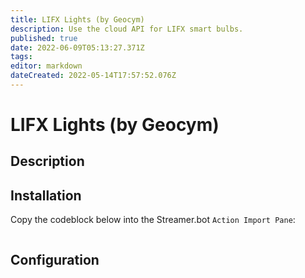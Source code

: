 ```yaml
---
title: LIFX Lights (by Geocym)
description: Use the cloud API for LIFX smart bulbs.
published: true
date: 2022-06-09T05:13:27.371Z
tags: 
editor: markdown
dateCreated: 2022-05-14T17:57:52.076Z
---
```


# LIFX Lights (by Geocym)

## Description

## Installation

Copy the codeblock below into the Streamer.bot `Action Import Pane`:

```text
```

## Configuration

